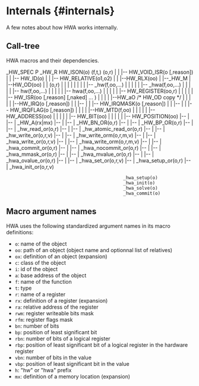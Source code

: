 
Internals {#internals}
=========

A few notes about how HWA works internally.


Call-tree
---------

HWA macros and their dependencies.


  _HW_SPEC  P  _HW_R        HW_ISON(o)
   (f,t,)       (o,r)
    |            |           |--                HW_VOID_ISR(o [,reason])
    |            |           |--                HW_ID(o)
    |            |           |--                HW_RELATIVE(o1,o2)
    |            |           |--HW_RLX(oo)
    |            |--_HW_M    |   |--HW_OD(oo)
    |            |   (o,r)   |   |   |
    |            |    |      |   |   |--        _hw(f,oo,...)
    |            |    |      |   |   |--        _hwa(f,oo,...)
    |            |    |      |   |   |--        hw(f,oo,...)
    |            |    |      |   |   |--        hwa(f,oo,...)
    |            |    |      |   |   |--        HW_REGISTER(oo,r)
    |            |    |      |   |   |--        HW_ISR(oo [,reason] [,naked] ... )
    |            |    |      |   |--HW_aO  /* HW_OD copy */
    |            |    |      |   |   |--HW_IRQ(o [,reason])
    |            |    |--    |   |       |--    HW_IRQMASK(o [,reason])
    |            |    |--    |   |       |--    HW_IRQFLAG(o [,reason])
    |            |    |      |   |--HW_MTD(f,oo)
    |            |    |      |   |   |--        HW_ADDRESS(oo)
    |            |    |      |   |   |--        HW_BIT(oo)
    |            |    |      |   |   |--        HW_POSITION(oo)
    |--          |    |--    |                  _HW_A(rx|mx)
    |--          |    |--    |                  _HW_BN_OR(o,r)
    |--          |    |--    |                  _HW_BP_OR(o,r)
    |--          |    |--    |                  _hw_read_or(o,r)
    |--          |    |--    |                  _hw_atomic_read_or(o,r)
    |--          |    |--    |                  _hw_write_or(o,r,v)
    |--          |    |--    |                  _hw_write_orm(o,r,m,v)
    |--          |    |--    |                  _hwa_write_or(o,r,v)
    |--          |    |--    |                  _hwa_write_orm(o,r,m,v)
    |--          |    |--    |                  _hwa_commit_or(o,r)
    |--          |    |--    |                  _hwa_nocommit_or(o,r)
    |--          |    |--    |                  _hwa_mmask_or(o,r)
    |--          |    |--    |                  _hwa_mvalue_or(o,r)
    |--          |    |--    |                  _hwa_ovalue_or(o,r)
    |--          |    |--    |                  _hwa_set_or(o,r,v)
                 |--         |                  _hwa_setup_or(o,r)
                 |--         |                  _hwa_init_or(o,r,v)

                                                _hwa_setup(o)
                                                _hwa_init(o)
                                                _hwa_solve(o)
                                                _hwa_commit(o)



Macro argument names
--------------------

HWA uses the following standardized argument names in its macro definitions:

 * `o`: name of the object
 * `oo`: path of an object (object name and optionnal list of relatives)
 * `ox`: definition of an object (expansion)
 * `c`: class of the object
 * `i`: id of the object
 * `a`: base address of the object
 * `f`: name of the function
 * `t`: type
 * `r`: name of a register
 * `rx`: definition of a register (expansion)
 * `ra`: relative address of the register 
 * `rwm`: register writeable bits mask
 * `rfm`: register flags mask
 * `bn`: number of bits
 * `bp`: position of least significant bit
 * `rbn`: number of bits of a logical register
 * `rbp`: position of least significant bit of a logical register in the
          hardware register
 * `vbn`: number of bits in the value
 * `vbp`: position of least significant bit in the value
 * `h`: "hw" or "hwa" prefix
 * `mx`: definition of a memory location (expansion)
